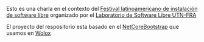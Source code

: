 

Esto es una charla en el contexto del [Festival latinoamericano de instalación de software libre](https://flisol.info/) organizado por el [Laboratorio de Software Libre UTN-FRA](http://www.lslutnfra.com/)

El proyecto del respositorio esta basado en el [NetCoreBootstrap](https://github.com/Wolox/netcore-bootstrap) que usamos en [Wolox](https://www.wolox.com.ar/)
